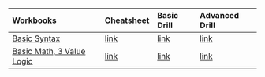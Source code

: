 
|Workbooks | Cheatsheet|Basic Drill|Advanced Drill|
|:-------|:-----|:-----|:-----|
|[Basic Syntax]((https://github.com/Morrisdata/DS/blob/master/02_Dev_environment_basic_python/PD01Unit01a_Worksheet.py))|[link](https://github.com/Morrisdata/DS/blob/master/02_Dev_environment_basic_python/PD01Unit01b_Cheatsheet.py)|[link](https://github.com/Morrisdata/DS/blob/master/02_Dev_environment_basic_python/PD01Unit01c_Drill_Basic.py)|[link](https://github.com/Morrisdata/DS/blob/master/02_Dev_environment_basic_python/PD01Unit01d_Drill_Advanced.py)|
|[Basic Math, 3 Value Logic](https://github.com/Morrisdata/DS/blob/master/02_Dev_environment_basic_python/PD01Unit02a_Worksheet.py)|[link](https://github.com/Morrisdata/DS/blob/master/02_Dev_environment_basic_python/PD01Unit02b_Cheatsheet.py)|[link](https://github.com/Morrisdata/DS/blob/master/02_Dev_environment_basic_python/PD01Unit02c_Drill_Basic.py)|[link]()|
